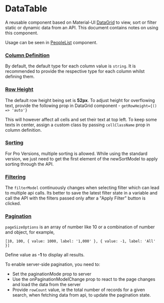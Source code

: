 # DataTable

A reusable component based on Material-UI [DataGrid](https://mui.com/x/react-data-grid/) to view, sort or filter static or dynamic data from an API. This document contains notes on using this component.

Usage can be seen in [PeopleList](../../pages/people/components/PeopleDataGrid.tsx) component.

### [Column Definition](https://mui.com/x/react-data-grid/column-definition/)
By default, the default type for each column value is `string`. It is recommended to provide the respective type for each column whilst defining them.

### [Row Height](https://mui.com/x/react-data-grid/row-height/)
The default row height being set is **52px**. To adjust height for overflowing text, provide the following prop in DataGrid component -
`getRowHeight={() => 'auto'}`

This will however affect all cells and set their text at top left. To keep some texts in center, assign a custom class by passing `cellClassName` prop in column definition.

### [Sorting](https://mui.com/x/react-data-grid/sorting/)
For Pro Versions, multiple sorting is allowed. While using the standard version, we just need to get the first element of the newSortModel to apply sorting through the API.

### [Filtering](https://mui.com/x/react-data-grid/filtering/)
The `filterModel` continuously changes when selecting filter which can lead to multiple api calls. Its better to save the latest filter state in a variable and call the API with the filters passed only after a "Apply Filter" button is clicked.

### [Pagination](https://mui.com/x/react-data-grid/pagination/)
`pageSizeOptions` is an array of number like 10 or a combination of number and object, for example,

`[10, 100, { value: 1000, label: '1,000' }, { value: -1, label: 'All' }]`

Define value as **-1** to display all results.

To enable server-side pagination, you need to:
- Set the paginationMode prop to server
- Use the onPaginationModelChange prop to react to the page changes and load the data from the server
- Provide `rowCount` value, ie the total number of records for a given search, when fetching data from api, to update the pagination state.
